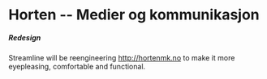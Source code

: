 # Horten -- Medier og kommunikasjon
##### Redesign

Streamline will be reengineering http://hortenmk.no to make it more eyepleasing, comfortable and functional.
